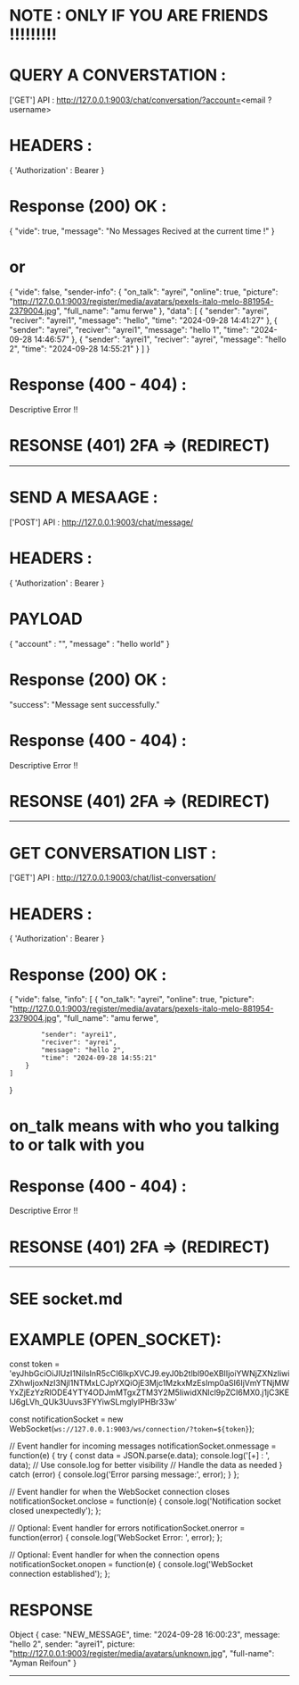 # NOTE : ONLY IF YOU ARE FRIENDS !!!!!!!!!

# QUERY A CONVERSTATION :

['GET'] API : http://127.0.0.1:9003/chat/conversation/?account=<email ? username>

# HEADERS :

{
    'Authorization' : Bearer <AccessToken>
}

# Response (200) OK :

{
    "vide": true,
    "message": "No Messages Recived at the current time !"
}

# or

{
    "vide": false,
    "sender-info": {
        "on_talk": "ayrei",
        "online": true,
        "picture": "http://127.0.0.1:9003/register/media/avatars/pexels-italo-melo-881954-2379004.jpg",
        "full_name": "amu ferwe"
    },
    "data": [
        {
            "sender": "ayrei",
            "reciver": "ayrei1",
            "message": "hello",
            "time": "2024-09-28 14:41:27"
        },
        {
            "sender": "ayrei",
            "reciver": "ayrei1",
            "message": "hello 1",
            "time": "2024-09-28 14:46:57"
        },
        {
            "sender": "ayrei1",
            "reciver": "ayrei",
            "message": "hello 2",
            "time": "2024-09-28 14:55:21"
        }
    ]
}

# Response (400 - 404) : 

Descriptive Error !!

# RESONSE (401) 2FA => (REDIRECT) 

_____________________________________________________________________________________________

# SEND A MESAAGE :

['POST'] API : http://127.0.0.1:9003/chat/message/

# HEADERS :

{
    'Authorization' : Bearer <AccessToken>
}

# PAYLOAD

{
    "account" : "<username or email>", 
    "message" : "hello world"
}


# Response (200) OK :

"success": "Message sent successfully."

# Response (400 - 404) : 

Descriptive Error !!

# RESONSE (401) 2FA => (REDIRECT) 

_____________________________________________________________________________________________

# GET CONVERSATION LIST :

['GET'] API : http://127.0.0.1:9003/chat/list-conversation/

# HEADERS :

{
    'Authorization' : Bearer <AccessToken>
}


# Response (200) OK :

{
    "vide": false,
    "info": [
        {
            "on_talk": "ayrei",
            "online": true,
            "picture": "http://127.0.0.1:9003/register/media/avatars/pexels-italo-melo-881954-2379004.jpg",
            "full_name": "amu ferwe",

            "sender": "ayrei1",
            "reciver": "ayrei",
            "message": "hello 2",
            "time": "2024-09-28 14:55:21"
        }
    ]
}

# on_talk means with who you talking to or talk with you

# Response (400 - 404) : 

Descriptive Error !!

# RESONSE (401) 2FA => (REDIRECT) 

_____________________________________________________________________________________________

# SEE socket.md 

# EXAMPLE (OPEN_SOCKET):

const token = 'eyJhbGciOiJIUzI1NiIsInR5cCI6IkpXVCJ9.eyJ0b2tlbl90eXBlIjoiYWNjZXNzIiwiZXhwIjoxNzI3NjI1NTMxLCJpYXQiOjE3Mjc1MzkxMzEsImp0aSI6IjVmYTNjMWYxZjEzYzRlODE4YTY4ODJmMTgxZTM3Y2M5IiwidXNlcl9pZCI6MX0.j1jC3KEIJ6gLVh_QUk3Uuvs3FYYiwSLmgIyIPHBr33w'

const notificationSocket = new WebSocket(`ws://127.0.0.1:9003/ws/connection/?token=${token}`);

// Event handler for incoming messages
notificationSocket.onmessage = function(e) {
    try {
        const data = JSON.parse(e.data);
        console.log('[+] : ', data); // Use console.log for better visibility
        // Handle the data as needed
    } catch (error) {
        console.log('Error parsing message:', error);
    }
};

// Event handler for when the WebSocket connection closes
notificationSocket.onclose = function(e) {
    console.log('Notification socket closed unexpectedly');
};

// Optional: Event handler for errors
notificationSocket.onerror = function(error) {
    console.log('WebSocket Error: ', error);
};

// Optional: Event handler for when the connection opens
notificationSocket.onopen = function(e) {
    console.log('WebSocket connection established');
};

# RESPONSE

Object { case: "NEW_MESSAGE", time: "2024-09-28 16:00:23", message: "hello 2", sender: "ayrei1", picture: "http://127.0.0.1:9003/register/media/avatars/unknown.jpg", "full-name": "Ayman Reifoun" }

_____________________________________________________________________________________________




